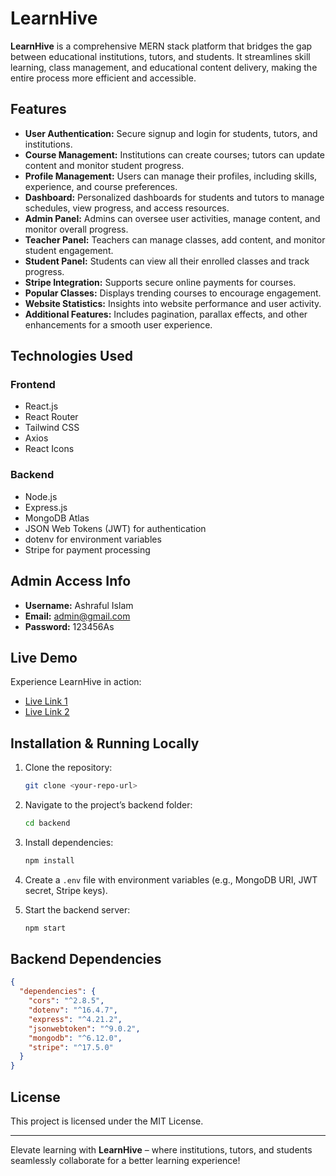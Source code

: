# LearnHive

**LearnHive** is a comprehensive MERN stack platform that bridges the gap between educational institutions, tutors, and students. It streamlines skill learning, class management, and educational content delivery, making the entire process more efficient and accessible.

## Features

- **User Authentication:** Secure signup and login for students, tutors, and institutions.
- **Course Management:** Institutions can create courses; tutors can update content and monitor student progress.
- **Profile Management:** Users can manage their profiles, including skills, experience, and course preferences.
- **Dashboard:** Personalized dashboards for students and tutors to manage schedules, view progress, and access resources.
- **Admin Panel:** Admins can oversee user activities, manage content, and monitor overall progress.
- **Teacher Panel:** Teachers can manage classes, add content, and monitor student engagement.
- **Student Panel:** Students can view all their enrolled classes and track progress.
- **Stripe Integration:** Supports secure online payments for courses.
- **Popular Classes:** Displays trending courses to encourage engagement.
- **Website Statistics:** Insights into website performance and user activity.
- **Additional Features:** Includes pagination, parallax effects, and other enhancements for a smooth user experience.

## Technologies Used

### Frontend
- React.js
- React Router
- Tailwind CSS
- Axios
- React Icons

### Backend
- Node.js
- Express.js
- MongoDB Atlas
- JSON Web Tokens (JWT) for authentication
- dotenv for environment variables
- Stripe for payment processing

## Admin Access Info
- **Username:** Ashraful Islam  
- **Email:** admin@gmail.com  
- **Password:** 123456As  

## Live Demo
Experience LearnHive in action:
- [Live Link 1](https://learnhive-4ed81.web.app/)
- [Live Link 2](https://learnhive-4ed81.firebaseapp.com/)

## Installation & Running Locally

1. Clone the repository:
   ```bash
   git clone <your-repo-url>
   ````

2. Navigate to the project’s backend folder:

   ```bash
   cd backend
   ```
3. Install dependencies:

   ```bash
   npm install
   ```
4. Create a `.env` file with environment variables (e.g., MongoDB URI, JWT secret, Stripe keys).
5. Start the backend server:

   ```bash
   npm start
   ```

## Backend Dependencies

```json
{
  "dependencies": {
    "cors": "^2.8.5",
    "dotenv": "^16.4.7",
    "express": "^4.21.2",
    "jsonwebtoken": "^9.0.2",
    "mongodb": "^6.12.0",
    "stripe": "^17.5.0"
  }
}
```

## License

This project is licensed under the MIT License.

---

Elevate learning with **LearnHive** – where institutions, tutors, and students seamlessly collaborate for a better learning experience!
